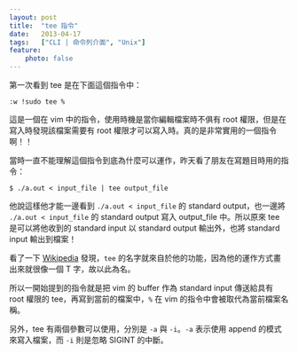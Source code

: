 ```yaml
---
layout: post
title:  "tee 指令"
date:   2013-04-17
tags:   ["CLI | 命令列介面", "Unix"]
feature:
    photo: false
---
```


第一次看到 tee 是在下面這個指令中：

```
:w !sudo tee %
```

這是一個在 vim 中的指令，使用時機是當你編輯檔案時不俱有 root 權限，但是在寫入時發現該檔案需要有 root 權限才可以寫入時。真的是非常實用的一個指令啊！！

當時一直不能理解這個指令到底為什麼可以運作，昨天看了朋友在寫題目時用的指令：

```
$ ./a.out < input_file | tee output_file
```

他說這樣他才能一邊看到 `./a.out < input_file` 的 standard output，也一邊將 `./a.out < input_file` 的 standard output 寫入 output_file 中。所以原來 tee 是可以將他收到的 standard input 以 standard output 輸出外，也將 standard input 輸出到檔案！

看了一下 [Wikipedia](https://zh.wikipedia.org/wiki/Tee) 發現，`tee` 的名字就來自於他的功能，因為他的運作方式畫出來就很像一個 T 字，故以此為名。

所以一開始提到的指令就是把 vim 的 buffer 作為 standard input 傳送給具有 root 權限的 tee，再寫到當前的檔案中，`%` 在 vim 的指令中會被取代為當前檔案名稱。

另外，tee 有兩個參數可以使用，分別是 `-a` 與 `-i`。`-a` 表示使用 append 的模式來寫入檔案，而 `-i` 則是忽略 SIGINT 的中斷。
